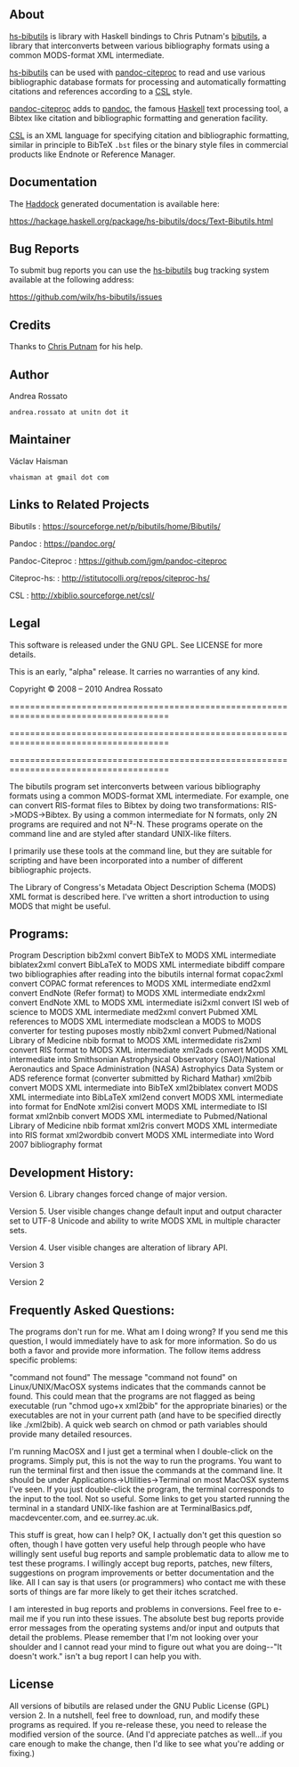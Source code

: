 About
-----

[hs-bibutils] is library with Haskell bindings to Chris Putnam's
[bibutils], a library that interconverts between various bibliography
formats using a common MODS-format XML intermediate.

[hs-bibutils] can be used with [pandoc-citeproc] to read and use various
bibliographic database formats for processing and automatically formatting
citations and references according to a [CSL] style.

[pandoc-citeproc] adds to [pandoc], the famous [Haskell] text processing
tool, a Bibtex like citation and bibliographic formatting and generation
facility.

[CSL] is an XML language for specifying citation and bibliographic
formatting, similar in principle to BibTeX `.bst` files or the binary
style files in commercial products like Endnote or Reference Manager.

Documentation
-------------

The [Haddock] generated documentation is available here:

<https://hackage.haskell.org/package/hs-bibutils/docs/Text-Bibutils.html>

Bug Reports
-----------

To submit bug reports you can use the [hs-bibutils] bug tracking
system available at the following address:

<https://github.com/wilx/hs-bibutils/issues>

Credits
-------

Thanks to [Chris Putnam] for his help.

Author
------

Andrea Rossato

`andrea.rossato at unitn dot it`

Maintainer
----------

Václav Haisman

`vhaisman at gmail dot com`

Links to Related Projects
----------------

Bibutils
:    <https://sourceforge.net/p/bibutils/home/Bibutils/>

Pandoc
:    <https://pandoc.org/>

Pandoc-Citeproc
:    <https://github.com/jgm/pandoc-citeproc>

Citeproc-hs:
:    <http://istitutocolli.org/repos/citeproc-hs/>

CSL
:    <http://xbiblio.sourceforge.net/csl/>

Legal
-----

This software is released under the GNU GPL. See LICENSE for more
details.

This is an early, "alpha" release. It carries no warranties of any kind.

Copyright © 2008 – 2010 Andrea Rossato

[hs-bibutils]: https://github.com/wilx/hs-bibutils
[bibutils]: https://sourceforge.net/p/bibutils/home/Bibutils/
[Hackage]: http://hackage.haskell.org/cgi-bin/hackage-scripts/package/hs-bibutils
[citeproc-hs]: http://istitutocolli.org/repos/citeproc-hs/
[CSL]: http://citationstyles.org/
[pandoc]: http://pandoc.org/
[pandoc-citeproc]: https://github.com/jgm/pandoc-citeproc
[Zotero]: http://www.zotero.org
[MODS]: http://www.loc.gov/mods/
[Bruce D'Arcus]: http://community.muohio.edu/blogs/darcusb/
[John MacFarlane]: http://johnmacfarlane.net/
[Chris Putnam]: http://www.scripps.edu/~cdputnam/
[Haskell]:  http://www.haskell.org/
[Haddock]:  http://www.haskell.org/haddock/



=====================================================================================

=====================================================================================

=====================================================================================




The bibutils program set interconverts between various bibliography formats using a common MODS-format XML intermediate. For example, one can convert RIS-format files to Bibtex by doing two transformations: RIS->MODS->Bibtex. By using a common intermediate for N formats, only 2N programs are required and not N²-N. These programs operate on the command line and are styled after standard UNIX-like filters.

I primarily use these tools at the command line, but they are suitable for scripting and have been incorporated into a number of different bibliographic projects.

The Library of Congress's Metadata Object Description Schema (MODS) XML format is described here. I've written a short introduction to using MODS that might be useful.

## Programs:

Program Description
bib2xml convert BibTeX to MODS XML intermediate
biblatex2xml    convert BibLaTeX to MODS XML intermediate
bibdiff compare two bibliographies after reading into the bibutils internal format
copac2xml   convert COPAC format references to MODS XML intermediate
end2xml convert EndNote (Refer format) to MODS XML intermediate
endx2xml    convert EndNote XML to MODS XML intermediate
isi2xml convert ISI web of science to MODS XML intermediate
med2xml convert Pubmed XML references to MODS XML intermediate
modsclean   a MODS to MODS converter for testing puposes mostly
nbib2xml    convert Pubmed/National Library of Medicine nbib format to MODS XML intermedidate
ris2xml convert RIS format to MODS XML intermediate
xml2ads convert MODS XML intermediate into Smithsonian Astrophysical Observatory (SAO)/National Aeronautics and Space Administration (NASA) Astrophyics Data System or ADS reference format (converter submitted by Richard Mathar)
xml2bib convert MODS XML intermediate into BibTeX
xml2biblatex    convert MODS XML intermediate into BibLaTeX
xml2end convert MODS XML intermediate into format for EndNote
xml2isi convert MODS XML intermediate to ISI format
xml2nbib    convert MODS XML intermediate to Pubmed/National Library of Medicine nbib format
xml2ris convert MODS XML intermediate into RIS format
xml2wordbib convert MODS XML intermediate into Word 2007 bibliography format


## Development History:

Version 6. Library changes forced change of major version.

Version 5. User visible changes change default input and output character set to UTF-8 Unicode and ability to write MODS XML in multiple character sets.

Version 4. User visible changes are alteration of library API.

Version 3

Version 2


##  Frequently Asked Questions:

The programs don't run for me. What am I doing wrong? If you send me this question, I would immediately have to ask for more information. So do us both a favor and provide more information. The follow items address specific problems:

"command not found" The message "command not found" on Linux/UNIX/MacOSX systems indicates that the commands cannot be found. This could mean that the programs are not flagged as being executable (run "chmod ugo+x xml2bib" for the appropriate binaries) or the executables are not in your current path (and have to be specified directly like ./xml2bib). A quick web search on chmod or path variables should provide many detailed resources.

I'm running MacOSX and I just get a terminal when I double-click on the programs. Simply put, this is not the way to run the programs. You want to run the terminal first and then issue the commands at the command line. It should be under Applications->Utilities->Terminal on most MacOSX systems I've seen. If you just double-click the program, the terminal corresponds to the input to the tool. Not so useful. Some links to get you started running the terminal in a standard UNIX-like fashion are at TerminalBasics.pdf, macdevcenter.com, and ee.surrey.ac.uk.

This stuff is great, how can I help? OK, I actually don't get this question so often, though I have gotten very useful help through people who have willingly sent useful bug reports and sample problematic data to allow me to test these programs. I willingly accept bug reports, patches, new filters, suggestions on program improvements or better documentation and the like. All I can say is that users (or programmers) who contact me with these sorts of things are far more likely to get their itches scratched.

I am interested in bug reports and problems in conversions. Feel free to e-mail me if you run into these issues. The absolute best bug reports provide error messages from the operating systems and/or input and outputs that detail the problems. Please remember that I'm not looking over your shoulder and I cannot read your mind to figure out what you are doing--"It doesn't work." isn't a bug report I can help you with.

## License

All versions of bibutils are relased under the GNU Public License (GPL) version 2. In a nutshell, feel free to download, run, and modify these programs as required. If you re-release these, you need to release the modified version of the source. (And I'd appreciate patches as well...if you care enough to make the change, then I'd like to see what you're adding or fixing.)
